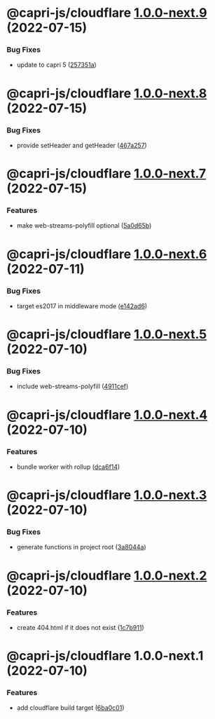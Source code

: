# @capri-js/cloudflare [1.0.0-next.9](https://github.com/capri-js/capri/compare/@capri-js/cloudflare@1.0.0-next.8...@capri-js/cloudflare@1.0.0-next.9) (2022-07-15)


### Bug Fixes

* update to capri 5 ([257351a](https://github.com/capri-js/capri/commit/257351a50cc117f979f7f05f229ed0a335a61042))

# @capri-js/cloudflare [1.0.0-next.8](https://github.com/capri-js/capri/compare/@capri-js/cloudflare@1.0.0-next.7...@capri-js/cloudflare@1.0.0-next.8) (2022-07-15)


### Bug Fixes

* provide setHeader and getHeader ([467a257](https://github.com/capri-js/capri/commit/467a2578de898f8e6692e760c1647312193d7c87))

# @capri-js/cloudflare [1.0.0-next.7](https://github.com/capri-js/capri/compare/@capri-js/cloudflare@1.0.0-next.6...@capri-js/cloudflare@1.0.0-next.7) (2022-07-15)


### Features

* make web-streams-polyfill optional ([5a0d65b](https://github.com/capri-js/capri/commit/5a0d65bf7fcd067618fcdea7b1ef738d2fe9865e))

# @capri-js/cloudflare [1.0.0-next.6](https://github.com/capri-js/capri/compare/@capri-js/cloudflare@1.0.0-next.5...@capri-js/cloudflare@1.0.0-next.6) (2022-07-11)


### Bug Fixes

* target es2017 in middleware mode ([e142ad6](https://github.com/capri-js/capri/commit/e142ad606f845383358dca18bd25b9a156916688))

# @capri-js/cloudflare [1.0.0-next.5](https://github.com/capri-js/capri/compare/@capri-js/cloudflare@1.0.0-next.4...@capri-js/cloudflare@1.0.0-next.5) (2022-07-10)


### Bug Fixes

* include web-streams-polyfill ([4911cef](https://github.com/capri-js/capri/commit/4911cef864aeaec9b32ebc45d8cc4b7b29db8ffc))

# @capri-js/cloudflare [1.0.0-next.4](https://github.com/capri-js/capri/compare/@capri-js/cloudflare@1.0.0-next.3...@capri-js/cloudflare@1.0.0-next.4) (2022-07-10)


### Features

* bundle worker with rollup ([dca6f14](https://github.com/capri-js/capri/commit/dca6f142cc509d7dcf0ba7242f81c9081bfe7954))

# @capri-js/cloudflare [1.0.0-next.3](https://github.com/capri-js/capri/compare/@capri-js/cloudflare@1.0.0-next.2...@capri-js/cloudflare@1.0.0-next.3) (2022-07-10)


### Bug Fixes

* generate functions in project root ([3a8044a](https://github.com/capri-js/capri/commit/3a8044ad6bc3df2d8dc18d0934ae1cc40d13ee3f))

# @capri-js/cloudflare [1.0.0-next.2](https://github.com/capri-js/capri/compare/@capri-js/cloudflare@1.0.0-next.1...@capri-js/cloudflare@1.0.0-next.2) (2022-07-10)


### Features

* create 404.html if it does not exist ([1c7b911](https://github.com/capri-js/capri/commit/1c7b91146473f4445721babe3eb179d0330bd002))

# @capri-js/cloudflare 1.0.0-next.1 (2022-07-10)


### Features

* add cloudflare build target ([6ba0c01](https://github.com/capri-js/capri/commit/6ba0c01a6c96403069438601c5dd9b2a554de66d))
